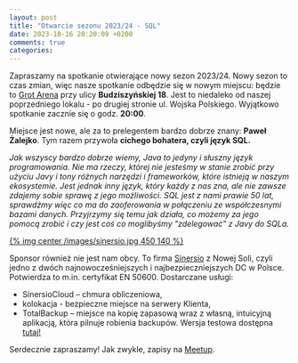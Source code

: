 ```yaml
---
layout: post
title: "Otwarcie sezonu 2023/24 - SQL"
date: 2023-10-16 20:20:09 +0200
comments: true
categories: 
---
```


Zapraszamy na spotkanie otwierające nowy sezon 2023/24. Nowy sezon to czas zmian, więc nasze spotkanie odbędzie się w nowym miejscu: będzie to <a href="https://grotarena.pl/" target="_blank">Grot Arena</a> przy ulicy <b>Budziszyńskiej 18</b>. Jest to niedaleko od naszej poprzedniego lokalu - po drugiej stronie ul. Wojska Polskiego. Wyjątkowo spotkanie zacznie się o godz. <b>20:00</b>.

Miejsce jest nowe, ale za to prelegentem bardzo dobrze znany: <b>Paweł Żalejko</b>. Tym razem przywoła <b>cichego bohatera, czyli język SQL.</b>

<i>Jak wszyscy bardzo dobrze wiemy, Java to jedyny i słuszny język programowania. Nie ma rzeczy, której nie jesteśmy w stanie zrobić przy użyciu Javy i tony różnych narzędzi i frameworków, które istnieją w naszym ekosystemie. Jest jednak inny język, który każdy z nas zna, ale nie zawsze zdajemy sobie sprawę z jego możliwości. SQL jest z nami prawie 50 lat, sprawdźmy więc co ma do zaoferowania w połączeniu ze współczesnymi bazami danych. Przyjrzymy się temu jak działa, co możemy za jego pomocą zrobić i czy jest coś co moglibyśmy "zdelegować" z Javy do SQLa.</i>

[{% img center /images/sinersio.jpg 450 140 %}](https://sinersio.com/)

Sponsor również nie jest nam obcy. To firma <a href="https://sinersio.com/" target="_blank">Sinersio</a> z Nowej Soli, czyli jedno z dwóch najnowocześniejszych i najbezpieczniejszych DC w Polsce. Potwierdza to m.in. certyfikat EN 50600. Dostarczane usługi:
<ul>
<li>SinersioCloud – chmura obliczeniowa,
<li>kolokacja - bezpieczne miejsce na serwery Klienta,
<li>TotalBackup – miejsce na kopię zapasową wraz z własną, intuicyjną aplikacją, która pilnuje robienia backupów. Wersja testowa dostępna <a href="https://totalbackup.me/freetrial/" target="_blank">tutaj!</a>
</ul>

Serdecznie zapraszamy! Jak zwykle, zapisy na <a href="https://www.meetup.com/zielona-gora-jug/events/296720387/">Meetup</a>.